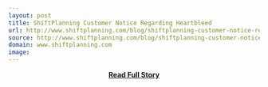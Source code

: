 ```yaml
---
layout: post
title: ShiftPlanning Customer Notice Regarding Heartbleed
url: http://www.shiftplanning.com/blog/shiftplanning-customer-notice-regarding-heartbleed.html
source: http://www.shiftplanning.com/blog/shiftplanning-customer-notice-regarding-heartbleed.html
domain: www.shiftplanning.com
image: 
---
```


<p></p>
<center><p><a href="http://www.shiftplanning.com/blog/shiftplanning-customer-notice-regarding-heartbleed.html" style='padding:25px; font-sze:18px; font-weight: bold;'>Read Full Story</a></p></center>
